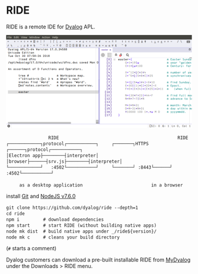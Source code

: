 # RIDE

RIDE is a remote IDE for [Dyalog](www.dyalog.com) APL.

![Screenshot](/screenshot.png?raw=true)

                    RIDE                                             RIDE
    ┌────────────┐protocol┌───────────┐     ┌───────┐HTTPS ┌──────┐protocol┌───────────┐
    │Electron app├────────┤interpreter│     │browser├──────┤srv.js├────────┤interpreter│
    └────────────┘   :4502└───────────┘     └───────┘ :8443└──────┘   :4502└───────────┘

         as a desktop application                          in a browser

install [Git](https://git-scm.com/downloads) and [NodeJS v7.6.0](https://nodejs.org/download/release/v7.6.0/)

    git clone https://github.com/dyalog/ride --depth=1
    cd ride
    npm i         # download dependencies
    npm start     # start RIDE (without building native apps)
    node mk dist  # build native apps under _/ride${version}/
    node mk c     # cleans your build directory

(`#` starts a comment)

Dyalog customers can download a pre-built installable RIDE from [MyDyalog](https://my.dyalog.com/) under the Downloads
&gt; RIDE menu.
